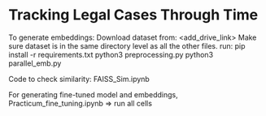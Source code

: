 # Tracking Legal Cases Through Time

To generate embeddings:
Download dataset from: <add_drive_link>
Make sure dataset is in the same directory level as all the other files.
run:
pip install -r requirements.txt
python3 preprocessing.py
python3 parallel_emb.py

Code to check similarity: FAISS_Sim.ipynb

For generating fine-tuned model and embeddings,
Practicum_fine_tuning.ipynb => run all cells
